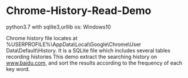 # Chrome-History-Read-Demo
python3.7 with sqlite3,urllib
os: Windows10

Chrome history file locates at %USERPROFILE%\AppData\Local\Google\Chrome\User Data\Default\History. It is a SQLite file which includes several tables recording histories
This demo extract the searching history on www.baidu.com, and sort the results according to the frequency of each key word.
